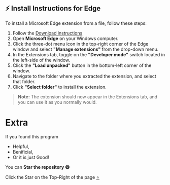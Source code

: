## ⚡ Install Instructions for Edge

To install a Microsoft Edge extension from a file, follow these steps:

1. Follow the [Download instructions](https://github.com/dychdid/sparxHack#installation)
2. Open **Microsoft Edge** on your Windows computer.
3. Click the three-dot menu icon in the top-right corner of the Edge window and select **"Manage extensions"** from the drop-down menu.
4. In the Extensions tab, toggle on the **"Developer mode"** switch located in the left-side of the window.
5. Click the **"Load unpacked"** button in the bottom-left corner of the window.
6. Navigate to the folder where you extracted the extension, and select that folder.
7. Click **"Select folder"** to install the extension.

> **Note:** The extension should now appear in the Extensions tab, and you can use it as you normally would.

# Extra

If you found this program

- Helpful, 
- Benificial,
- Or it is just Good!

You can **Star the repository 😄**

Click the Star on the Top-Right of the page [⭐](https://github.com/c0lide/SparxSolver)
